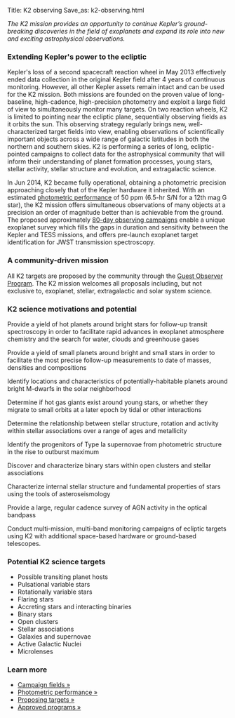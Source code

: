 Title: K2 observing
Save_as: k2-observing.html

<div class="well"><i>
The K2 mission provides an opportunity to continue Kepler’s ground-breaking discoveries in the field of exoplanets and expand its role into new and exciting astrophysical observations.</i></div>

### Extending Kepler's power to the ecliptic

Kepler's loss of a second spacecraft reaction wheel in May 2013 effectively ended data collection in the original Kepler field after 4 years of continuous monitoring. However, all other Kepler assets remain intact and can be used for the K2 mission. Both missions are founded on the proven value of long-baseline, high-cadence, high-precision photometry and exploit a large field of view to simultaneously monitor many targets. On two reaction wheels, K2 is limited to pointing near the ecliptic plane, sequentially observing fields as it orbits the sun. This observing strategy regularly brings new, well-characterized target fields into view, enabling observations of scientifically important objects across a wide range of galactic latitudes in both the northern and southern skies. K2 is performing a series of long, ecliptic-pointed campaigns to collect data for the astrophysical community that will inform their understanding of planet formation processes, young stars, stellar activity, stellar structure and evolution, and extragalactic science.

In Jun 2014, K2 became fully operational, obtaining a photometric precision approaching closely that of the Kepler hardware it inherited. With an estimated [photometric performance](k2-photometric-performance.html) of 50 ppm (6.5-hr S/N for a 12th mag G star), the K2 mission offers simultaneous observations of many objects at a precision an order of magnitude better than is achievable from the ground. The proposed approximately [80-day observing campaigns](k2-fields.html) enable a unique exoplanet survey which fills the gaps in duration and sensitivity between the Kepler and TESS missions, and offers pre-launch exoplanet target identification for JWST transmission spectroscopy.

### A community-driven mission

All K2 targets are proposed by the community through the [Guest Observer Program](k2-proposing-targets.html). The K2 mission welcomes all proposals including, but not exclusive to, exoplanet, stellar, extragalactic and solar system science.

### K2 science motivations and potential

Provide a yield of hot planets around bright stars for follow-up transit spectroscopy in order to facilitate rapid advances in exoplanet atmosphere chemistry and the search for water, clouds and greenhouse gases

Provide a yield of small planets around bright and small stars in order to facilitate the most precise follow-up measurements to date of masses, densities and compositions

Identify locations and characteristics of potentially-habitable planets around bright M-dwarfs in the solar neighborhood

Determine if hot gas giants exist around young stars, or whether they migrate to small orbits at a later epoch by tidal or other interactions

Determine the relationship between stellar structure, rotation and activity within stellar associations over a range of ages and metallicity

Identify the progenitors of Type Ia supernovae from photometric structure in the rise to outburst maximum

Discover and characterize binary stars within open clusters and stellar associations

Characterize internal stellar structure and fundamental properties of stars using the tools of asteroseismology

Provide a large, regular cadence survey of AGN activity in the optical bandpass

Conduct multi-mission, multi-band monitoring campaigns of ecliptic targets using K2 with additional space-based hardware or ground-based telescopes.

### Potential K2 science targets

<ul>
<li>Possible transiting planet hosts</li>
<li>Pulsational variable stars</li>
<li>Rotationally variable stars</li>
<li>Flaring stars</li>
<li>Accreting stars and interacting binaries</li>
<li>Binary stars</li>
<li>Open clusters</li>
<li>Stellar associations</li>
<li>Galaxies and supernovae</li>
<li>Active Galactic Nuclei</li>
<li>Microlenses</li>
</ul>

### Learn more

<ul>
  <li>
    <a href="k2-fields.html">Campaign fields &raquo;</a>
  </li>
  <li>
    <a href="k2-photometric-performance.html">Photometric performance &raquo;</a>
  </li>
  <li>
    <a href="k2-proposing-targets.html">Proposing targets &raquo;</a>
  </li>
  <li>
    <a href="k2-approved-programs.html">Approved programs &raquo;</a>
  </li>
</ul>